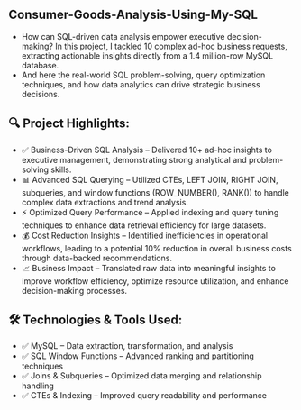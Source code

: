 ## Consumer-Goods-Analysis-Using-My-SQL
- How can SQL-driven data analysis empower executive decision-making? In this project, I tackled 10 complex ad-hoc business requests, extracting actionable insights directly from a 1.4 million-row MySQL database. 
- And here the real-world SQL problem-solving, query optimization techniques, and how data analytics can drive strategic business decisions.
## 🔍 Project Highlights:
- ✅ Business-Driven SQL Analysis – Delivered 10+ ad-hoc insights to executive management, demonstrating strong analytical and problem-solving skills.
- 📊 Advanced SQL Querying – Utilized CTEs, LEFT JOIN, RIGHT JOIN, subqueries, and window functions (ROW_NUMBER(), RANK()) to handle complex data extractions and trend analysis.
- ⚡ Optimized Query Performance – Applied indexing and query tuning techniques to enhance data retrieval efficiency for large datasets.
- 💰 Cost Reduction Insights – Identified inefficiencies in operational workflows, leading to a potential 10% reduction in overall business costs through data-backed recommendations.
- 📈 Business Impact – Translated raw data into meaningful insights to improve workflow efficiency, optimize resource utilization, and enhance decision-making processes.

## 🛠 Technologies & Tools Used:
- ✅ MySQL – Data extraction, transformation, and analysis
- ✅ SQL Window Functions – Advanced ranking and partitioning techniques
- ✅ Joins & Subqueries – Optimized data merging and relationship handling
- ✅ CTEs & Indexing – Improved query readability and performance
